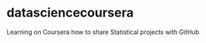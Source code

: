 datasciencecoursera
===================

Learning on Coursera how to share Statistical projects with GitHub
